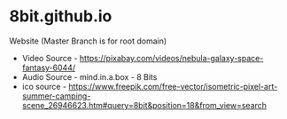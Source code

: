 # 8bit.github.io
Website (Master Branch is for root domain)


* Video Source - https://pixabay.com/videos/nebula-galaxy-space-fantasy-6044/
* Audio Source - mind.in.a.box - 8 Bits
* ico source - https://www.freepik.com/free-vector/isometric-pixel-art-summer-camping-scene_26946623.htm#query=8bit&position=18&from_view=search